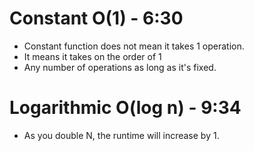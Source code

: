 # Constant O(1) - 6:30
- Constant function does not mean it takes 1 operation.
- It means it takes on the order of 1
- Any number of operations as long as it's fixed.

# Logarithmic O(log n) - 9:34
- As you double N, the runtime will increase by 1.
